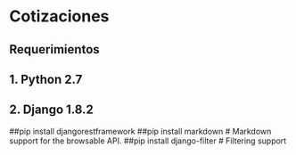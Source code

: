# Cotizaciones

## Requerimientos

## 1. Python 2.7
## 2. Django 1.8.2

##pip install djangorestframework
##pip install markdown       # Markdown support for the browsable API.
##pip install django-filter  # Filtering support
